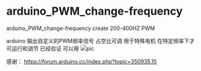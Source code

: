 # arduino_PWM_change-frequency
arduino_PWM_change-frequency   create 200-400HZ PWM

arduino 输出自定义的PWM频率信号 占空比可调
用于特殊电机 在特定频率下才可运行和调节
已经验证 可以用
![](https://user-images.githubusercontent.com/46439201/97102415-43264900-16e0-11eb-9ca9-482c117a0f42.png)pic
  
  
感谢：
https://forum.arduino.cc/index.php?topic=350935.15
